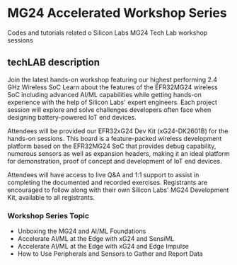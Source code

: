 # MG24 Accelerated Workshop Series
Codes and tutorials related o Silicon Labs MG24 Tech Lab workshop sessions 


## techLAB description 

Join the latest hands-on workshop featuring our highest performing 2.4 GHz Wireless SoC
Learn about the features of the EFR32MG24 wireless SoC including advanced AI/ML capabilities while getting hands-on experience with the help of Silicon Labs' expert engineers. Each project session will explore and solve challenges developers often face when designing battery-powered IoT end devices.

Attendees will be provided our EFR32xG24 Dev Kit (xG24-DK2601B) for the hands-on sessions.  This board is a feature-packed wireless development platform based on the EFR32MG24 SoC that provides debug capability, numerous sensors as well as expansion headers, making it an ideal platform for demonstration, proof of concept and development of IoT end devices. 

Attendees will have access to live Q&A and 1:1 support to assist in completing the documented and recorded exercises. Registrants are encouraged to follow along with their own Silicon Labs' MG24 Development Kit, available to all registrants. 

### Workshop Series Topic

- Unboxing the MG24 and AI/ML Foundations	
- Accelerate AI/ML at the Edge with xG24 and SensiML	
- Accelerate AI/ML at the Edge with xG24 and Edge Impulse	
- How to Use Peripherals and Sensors to Gather and Report Data
